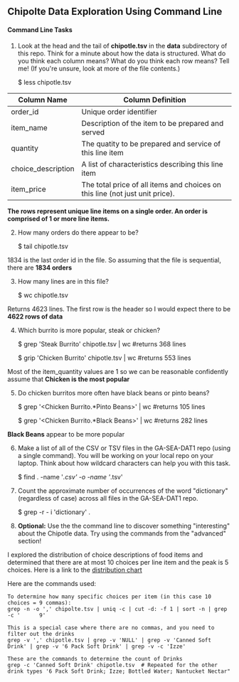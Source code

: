 ## Chipolte Data Exploration Using Command Line

#### Command Line Tasks

1) Look at the head and the tail of **chipotle.tsv** in the **data** subdirectory of this repo. Think for a minute about how the data is structured. What do you think each column means? What do you think each row means? Tell me! (If you're unsure, look at more of the file contents.)

    $ less chipotle.tsv

|Column Name|Column Definition|
|---|---|
|order_id|Unique order identifier|
|item_name|Description of the item to be prepared and served|
|quantity|The quatity to be prepared and service of this line item|
|choice_description|A list of characteristics describing this line item|
|item_price|The total price of all items and choices on this line (not just unit price).|

**The rows represent unique line items on a single order.  An order is comprised of 1 or more line items.**

2) How many orders do there appear to be?

    $ tail chipotle.tsv 

1834 is the last order id in the file.  So assuming that the file is sequential, there are **1834 orders**

3) How many lines are in this file?

    $ wc chipotle.tsv  
    
Returns 4623 lines.  The first row is the header so I would expect there to be **4622 rows of data**

4) Which burrito is more popular, steak or chicken?

    $ grep 'Steak Burrito' chipotle.tsv | wc           #returns 368 lines

    $ grip 'Chicken Burrito' chipotle.tsv | wc         #returns 553 lines

Most of the item_quantity values are 1 so we can be reasonable confidently assume that **Chicken is the most popular**

5) Do chicken burritos more often have black beans or pinto beans?

    $ grep '\<Chicken Burrito.*Pinto Beans\>' | wc     #returns 105 lines

    $ grep '\<Chicken Burrito.*Black Beans\>' | wc     #returns 282 lines

**Black Beans** appear to be more popular

6) Make a list of all of the CSV or TSV files in the GA-SEA-DAT1 repo (using a single command). You will be working on your local repo on your laptop.  Think about how wildcard characters can help you with this task.

    $ find . -name '*.csv' -o -name '*.tsv'

7) Count the approximate number of occurrences of the word "dictionary" (regardless of case) across all files in the GA-SEA-DAT1 repo.

    $ grep -r - i 'dictionary' .

8) **Optional:** Use the the command line to discover something "interesting" about the Chipotle data. Try using the commands from the "advanced" section!

I explored the distribution of choice descriptions of food items and determined that there are at most 10 choices per line item and the peak is 5 choices.  Here is a link to the [distribution chart](https://github.com/wayneheller/GA-DataScience/blob/master/Chipotle.xlsx)

Here are the commands used:

    To determine how many specific choices per item (in this case 10 choices = 9 commas):
    grep -n -o ',' chipolte.tsv | uniq -c | cut -d: -f 1 | sort -n | grep -c '      9'
    
    This is a special case where there are no commas, and you need to filter out the drinks
    grep -v ',' chipotle.tsv | grep -v 'NULL' | grep -v 'Canned Soft Drink' | grep -v '6 Pack Soft Drink' | grep -v -c 'Izze'
    
    These are the commands to determine the count of Drinks
    grep -c 'Canned Soft Drink' chipotle.tsv  # Repeated for the other drink types '6 Pack Soft Drink; Izze; Bottled Water; Nantucket Nectar"
    
    

